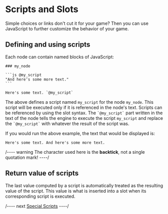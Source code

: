 
# Scripts and Slots

Simple choices or links don't cut it for your game? Then you can use JavaScript to further
customize the behavior of your game.

## Defining and using scripts

Each node can contain named blocks of JavaScript:

````toothrot
### my_node

```js @my_script
"And here's some more text."
```

Here's some text. `@my_script`
````

The above defines a script named `my_script` for the node `my_node`. This script will be executed
only if it is referenced in the node's text. Scripts can be referenced by using the slot syntax.
The `` `@my_script` `` part written in the text of the node tells the engine
to execute the script `my_script` and replace the `` `@my_script` `` with
whatever the result of the script was.

If you would run the above example, the text that would be displayed is:

    Here's some text. And here's some more text.

/---- warning
The character used here is the **backtick**, not a single quotation mark!
----/

## Return value of scripts

The last value computed by a script is automatically treated as the resulting value of the script. 
This value is what is inserted into a slot when its corresponding script is executed.

/---- next
[Special Scripts](special-scripts.md)
----/
